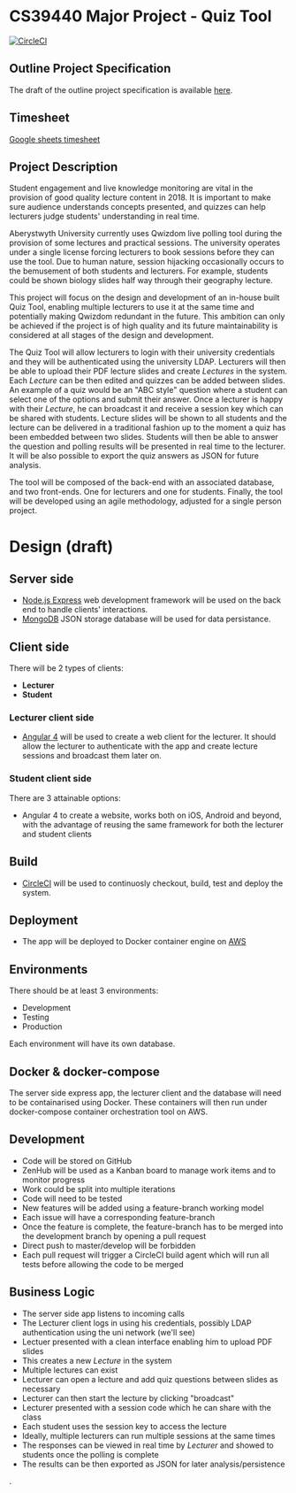 # CS39440 Major Project - Quiz Tool
[![CircleCI](https://circleci.com/gh/MichalGoly/FinalProject/tree/master.svg?style=svg&circle-token=7595e3f66df7f118a3566b0a64f1772a631be0d5)](https://circleci.com/gh/MichalGoly/FinalProject/tree/master)
## Outline Project Specification
The draft of the outline project specification is available [here](docs/ops/mwg2_OutlineProjectSpecification.pdf).

## Timesheet
[Google sheets timesheet](https://docs.google.com/spreadsheets/d/1V1cxn0A4oLpygT2_huqFQaV2wz1W9XVqJLWeiHpg0qw/edit?usp=sharing)

## Project Description
Student engagement and live knowledge monitoring are vital in the provision of good quality
lecture content in 2018. It is important to make sure audience understands concepts presented,
and quizzes can help lecturers judge students' understanding in real time.

Aberystwyth University currently uses Qwizdom live polling tool during the provision
of some lectures and practical sessions. The university operates under a single license
forcing lecturers to book sessions before they can use the tool. Due to human nature,
session hijacking occasionally occurs to the bemusement of both students and lecturers.
For example, students could be shown biology slides half way through their geography
lecture.

This project will focus on the design and development of an in-house built Quiz Tool,
enabling multiple lecturers to use it at the same time and potentially making Qwizdom
redundant in the future. This ambition can only be achieved if the project is of
high quality and its future maintainability is considered at all stages of the design
and development.

The Quiz Tool will allow lecturers to login with their university credentials and
they will be authenticated using the university LDAP. Lecturers will then
be able to upload their PDF lecture slides and create *Lectures* in the system.
Each *Lecture* can be then edited and quizzes can be added between slides.
An example of a quiz would be an "ABC style" question where a student can select
one of the options and submit their answer. Once a lecturer is happy with their
*Lecture*, he can broadcast it and receive a session key which can be
shared with students. Lecture slides will be shown to all students and the
lecture can be delivered in a traditional fashion up to the moment a quiz
has been embedded between two slides. Students will then be able to answer
the question and polling results will be presented in real time to the lecturer.
It will be also possible to export the quiz answers as JSON for future analysis.

The tool will be composed of the back-end with an associated database, and two
front-ends. One for lecturers and one for students. Finally, the tool will be
developed using an agile methodology, adjusted for a single person project.

# Design (draft)
## Server side
- [Node.js Express](https://expressjs.com/) web development framework will be used on the
back end to handle clients' interactions.
- [MongoDB](https://www.mongodb.com/) JSON storage database will be used for data persistance.

## Client side
There will be 2 types of clients:
- **Lecturer**
- **Student**

### Lecturer client side
- [Angular 4](https://angular.io/) will be used to create a web client for the lecturer. It should
allow the lecturer to authenticate with the app and create lecture sessions and broadcast them later on.

### Student client side
There are 3 attainable options:
- Angular 4 to create a website, works both on iOS, Android and beyond, with the advantage of
reusing the same framework for both the lecturer and student clients

## Build
- [CircleCI](https://circleci.com/) will be used to continuosly checkout, build, test and deploy
the system.

## Deployment
- The app will be deployed to Docker container engine on [AWS](https://aws.amazon.com/)

## Environments
There should be at least 3 environments:
- Development
- Testing
- Production

Each environment will have its own database.

## Docker & docker-compose
The server side express app, the lecturer client and the database will need to be containarised using Docker.
These containers will then run under docker-compose container orchestration tool on AWS.

## Development
- Code will be stored on GitHub
- ZenHub will be used as a Kanban board to manage work items and to monitor progress
- Work could be split into multiple iterations
- Code will need to be tested
- New features will be added using a feature-branch working model
- Each issue will have a corresponding feature-branch
- Once the feature is complete, the feature-branch has to be merged into the development branch
by opening a pull request
- Direct push to master/develop will be forbidden
- Each pull request will trigger a CircleCI build agent which will run all tests before allowing
the code to be merged

## Business Logic
- The server side app listens to incoming calls
- The Lecturer client logs in using his credentials, possibly LDAP authentication using
the uni network (we'll see)
- Lectuer presented with a clean interface enabling him to upload PDF slides
- This creates a new *Lecture* in the system
- Multiple lectures can exist
- Lecturer can open a lecture and add quiz questions between slides as necessary
- Lecturer can then start the lecture by clicking "broadcast"
- Lecturer presented with a session code which he can share with the class
- Each student uses the session key to access the lecture
- Ideally, multiple lecturers can run multiple sessions at the same times
- The responses can be viewed in real time by *Lecturer* and showed to students once
the polling is complete
- The results can be then exported as JSON for later analysis/persistence

















.
